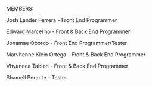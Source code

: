 MEMBERS:

Josh Lander Ferrera - Front End Programmer

Edward Marcelino - Front & Back End Programmer

Jonamae Obordo - Front End Programmer/Tester

Marvhenne Klein Ortega - Front & Back End Programmer

Vhyancca Tablon - Front & Back End Programmer

Shamell Perante - Tester
